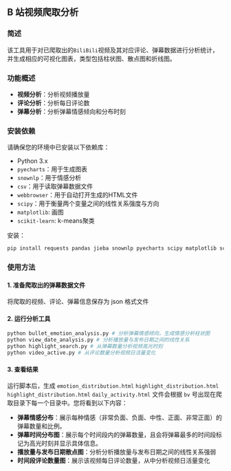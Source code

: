 
## B 站视频爬取分析

### 简述

该工具用于对已爬取出的`BiliBili`视频及其对应评论、弹幕数据进行分析统计，并生成相应的可视化图表，类型包括柱状图、散点图和折线图。

### 功能概述

- **视频分析**：分析视频播放量
- **评论分析**：分析每日评论数
- **弹幕分析**：分析弹幕情感倾向和分布时刻

### 安装依赖

请确保您的环境中已安装以下依赖库：

- Python 3.x
- `pyecharts`：用于生成图表
- `snownlp`：用于情感分析
- `csv`：用于读取弹幕数据文件
- `webbrowser`：用于自动打开生成的HTML文件
- `scipy`：用于衡量两个变量之间的线性关系强度与方向
- `matplotlib`: 画图
- `scikit-learn`: k-means聚类

安装：
```bash
pip install requests pandas jieba snownlp pyecharts scipy matplotlib scikit-learn
```

### 使用方法

#### 1. 准备爬取出的弹幕数据文件

将爬取的视频、评论、弹幕信息保存为 json 格式文件


#### 2. 运行分析工具

```bash
python bullet_emotion_analysis.py # 分析弹幕情感倾向，生成情感分析柱状图
python view_date_analysis.py # 分析播放量与发布日期之间的线性关系
python highlight_search.py # 从弹幕数量分析视频高光时刻
python video_active.py # 从评论数量分析视频日活量变化
```

#### 3. 查看结果

运行脚本后，生成 `emotion_distribution.html` `highlight_distribution.html` `highlight_distribution.html` `daily_activity.html` 文件会根据 `bv` 号出现在爬取目录下每一个目录中。您将看到以下内容：

- **弹幕情感分布**：展示每种情感（非常负面、负面、中性、正面、非常正面）的弹幕数量和比例。
- **弹幕时间分布图**：展示每个时间段内的弹幕数量，且会将弹幕最多的时间段标记为高光时刻并显示具体信息。
- **播放量与发布日期散点图**：分析分析播放量与发布日期之间的线性关系强弱
- **时间段评论数量图**：展示该视频每日评论数量，从中分析视频日活量变化

